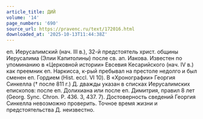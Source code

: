 ```yaml
---
article_title: ДИЙ
volume: '14'
page_numbers: '690'
source_url: https://pravenc.ru/text/172016.html
downloaded_at: '2025-10-13T11:44:38Z'
---
```


еп. Иерусалимский (нач. III в.), 32-й предстоятель христ. общины Иерусалима (Элии Капитолины) после св. ап. Иакова. Известен по упоминанию в «Церковной истории» Евсевия Кесарийского (нач. IV в.) как преемник еп. Наркисса, к-рый пребывал на престоле недолго и был сменен еп. Гордием (Hist. eccl. VI 10). В «Хронографии» Георгия Синкелла († после 811 г.) Д. дважды указан в списках Иерусалимских епископов: после еп. Долихиана или после еп. Димитрия, правил 8 лет (Georg. Sync. Chron. P. 436. 3, 437. 7). Достоверность сведений Георгия Синкелла невозможно проверить. Точное время жизни и предстоятельства Д. неизвестно.
